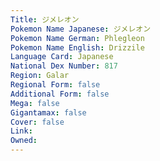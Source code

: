 ```yaml
---
﻿Title: ジメレオン
Pokemon Name Japanese: ジメレオン
Pokemon Name German: Phlegleon
Pokemon Name English: Drizzile
Language Card: Japanese
National Dex Number: 817
Region: Galar
Regional Form: false
Additional Form: false
Mega: false
Gigantamax: false
Cover: false
Link: 
Owned: 
---
```

